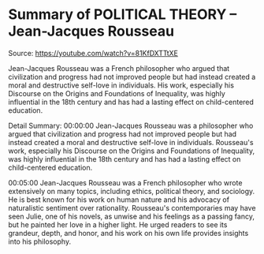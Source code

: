 # Summary of POLITICAL THEORY – Jean-Jacques Rousseau

Source: https://youtube.com/watch?v=81KfDXTTtXE

Jean-Jacques Rousseau was a French philosopher who argued that civilization and progress had not improved people but had instead created a moral and destructive self-love in individuals. His work, especially his Discourse on the Origins and Foundations of Inequality, was highly influential in the 18th century and has had a lasting effect on child-centered education.

Detail Summary: 
00:00:00
Jean-Jacques Rousseau was a philosopher who argued that civilization and progress had not improved people but had instead created a moral and destructive self-love in individuals. Rousseau's work, especially his Discourse on the Origins and Foundations of Inequality, was highly influential in the 18th century and has had a lasting effect on child-centered education.

00:05:00
Jean-Jacques Rousseau was a French philosopher who wrote extensively on many topics, including ethics, political theory, and sociology. He is best known for his work on human nature and his advocacy of naturalistic sentiment over rationality. Rousseau's contemporaries may have seen Julie, one of his novels, as unwise and his feelings as a passing fancy, but he painted her love in a higher light. He urged readers to see its grandeur, depth, and honor, and his work on his own life provides insights into his philosophy.

